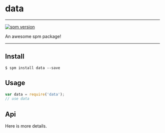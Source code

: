 # data

---

[![spm version](http://spmjs.io/badge/data)](http://spmjs.io/package/data)

An awesome spm package!

---

## Install

```
$ spm install data --save
```

## Usage

```js
var data = require('data');
// use data
```

## Api

Here is more details.

